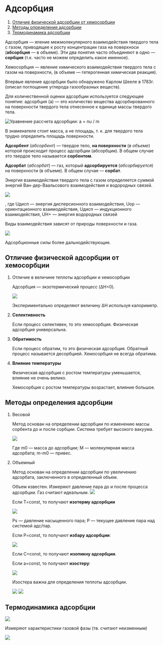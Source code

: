 # Адсорбция

1.  [Отличие физической адсорбции от хемосорбции](#olichie)
2.  [Методы определения адсорбции](#metodi)
3.  [Термодинамика адсорбции](#termodinamika)

Адсорбция — яление межмолекулярного взаимодействия твердого тела с газом, приводящее к росту концентрации газа на поверхноси \(**абсорбция** — в объеме\). Эти два понятия часто объединяют в одно — **сорбция** \(т.к. часто не можем определить какое именное\).

Хемосорбция — явление химического взаимодействия твердого тела с газом на поверхности, \(в объеме — гетерогенная химическая реакция\).

Впервые явление адсорбции было обнаружено Карлом Шееле в 1783г. \(описал поглощение углерода газообразных веществ\).

Для количественной оценки адсорбции используется следующее понятие: адсорбция \(а\) — это количество вещества адсорбированного на поверхности твердого тела отнесенное к единице массы твердого тела.

![Уравнение рассчета адсорбции: a = nu / m](../images/kolh/adsorbciya/Razdel_clip_image001_0003.png)

В знаменателе стоит масса, а не площадь, т. к. для твердого тела трудно определить площадь поверхности.

**Адсорбент** \(*абсорбент*\) — твердое тело, **на поверхности** \(*в объеме*\) которой происходит процесс адсорбции \(абсорбции\). В общем случае это твердое тело называется **сорбентом**.

**Адсорбат** \(*абсорбат*\) — газ, который **адсорбируется** \(*абсорбируется*\) на поверхности \(в объеме\). В общем случае — **сорбат**.

Энергия взаимодействия твердого тела с газом определяется суммой энергий Ван-дер-Ваальсового взаимодействия и водородных связей.

![](../images/kolh/adsorbciya/Razdel_clip_image001_0004.png)

, где Uдисп — энергия дисперсионного взаимодействия, Uор — ориентационного взаимодействия, Uдисп — индукционного взаимодействия, UH+ — энергия водородных связей

Виды взаимодействия зависят от природы поверхности и газа.

![](../images/kolh/adsorbciya/Razdel_clip_image001_0005.png)

Адсорбционные силы более дальнодействующие.

## Отличие физической адсорбции от хемосорбции

1.  Отличие в величине теплоты адсорбции и хемосорбции

    Адсорбция — экзотермический процесс \(ΔH<0\).

    ![](../images/kolh/adsorbciya/Razdel_clip_image001_0006.png)

    Экспериментально определяют величину ΔH используя калориметр.

2.  **Селективность**

    Если процесс селективен, то это хемосорбция. Физическая адсорбция универсальна.

3.  **Обратимость**

    Если процесс обратим, то это физическая адсорбция. Обратный процесс называется десорбцией. Хемосорбция не всегда обратима.

4.  **Влияние температуры**

    Физическая адсорбция с ростом температуры уменьшается, влияние не очень велико.

    Хемосорбция с ростом температуры возрастает, влияние большое.


## Методы определения адсорбции

1.  Весовой

    Метод основан на определении адсорбции по изменению массы сорбента до и после сорбции. Система требует высокого вакуума.

    ![](../images/kolh/adsorbciya/Razdel_clip_image001_0007.png)

    Где m0 — масса до адсорбции; М — молекулярная масса адсорбата; m-m0 — привес.

2.  Объемный

    Метод основан на определении адсорбции по увеличению адсорбата, заключенного в определенный объем.

    Объем известен. Измеряют давление пара до и после процесса адсорбции. Газ считают идеальным. ![](../images/kolh/adsorbciya/Razdel_clip_image001_0008.png)

    Если T=const, то получают **изотерму адсорбции**

    ![](../images/kolh/adsorbciya/Razdel_clip_image001_0012.png)

    Ps — давление насыщенного пара; P — текущее давление пара над системой адс/пар.

    Если P=const, то получают **избару адсорбции**:

    ![](../images/kolh/adsorbciya/Razdel_clip_image001_0014.png)

    Если С=const, то получают **изопикну адсорбции**.

    Если a=const, то получают **изостеру**:

    ![](../images/kolh/adsorbciya/Razdel_clip_image001_0015.png)

    Изостера важна для определения теплоты адсорбции.

    ![](../images/kolh/adsorbciya/Razdel_clip_image001_0017.png) ![](../images/kolh/adsorbciya/Razdel_clip_image001_0018.png)


## Термодинамика адсорбции

![](../images/kolh/adsorbciya/Razdel_clip_image001_0019.png)

Измеряют характеристики газовой фазы \(тв. считают неизменным\)

![](../images/kolh/adsorbciya/Razdel_clip_image001_0020.png)

